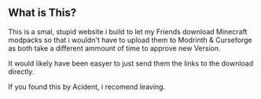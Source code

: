 ## What is This?
This is a smal, stupid website i build to let my Friends download Minecraft modpacks so that i wouldn't have to upload them to Modrinth & Curseforge as both take a different ammount of time to approve new Version.

It would likely have been easyer to just send them the links to the download directly.

If you found this by Acident, i recomend leaving.
